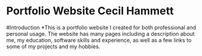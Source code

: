 # Portfolio Website Cecil Hammett

#Introduction 
*This is a portfolio website I created for both professional and personal usage. The website has many pages including a description
about me, my education, software skills and experience, as well as a few links to some of my projects and my hobbies.  
